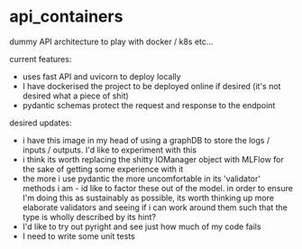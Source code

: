 # api_containers
dummy API architecture to play with docker / k8s etc...

current features:
- uses fast API and uvicorn to deploy locally
- I have dockerised the project to be deployed online if desired (it's not desired what a piece of shit)
- pydantic schemas protect the request and response to the endpoint

desired updates:
- i have this image in my head of using a graphDB to store the logs / inputs / outputs. I'd like to experiment with this
- i think its worth replacing the shitty IOManager object with MLFlow for the sake of getting some experience with it
- the more i use pydantic the more uncomfortable in its 'validator' methods i am - id like to factor these out of the model. in order to ensure I'm doing this as sustainably as possible, its worth thinking up more elaborate validators and seeing if i can work around them such that the type is wholly described by its hint?
- I'd like to try out pyright and see just how much of my code fails
- I need to write some unit tests

